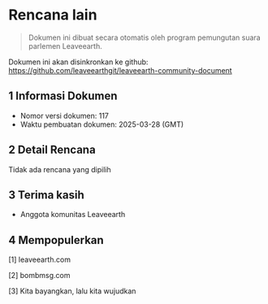 # Rencana lain

>Dokumen ini dibuat secara otomatis oleh program pemungutan suara parlemen Leaveearth.

Dokumen ini akan disinkronkan ke github: https://github.com/leaveearthgit/leaveearth-community-document

## 1 Informasi Dokumen

- Nomor versi dokumen: 117
- Waktu pembuatan dokumen: 2025-03-28 (GMT)

## 2 Detail Rencana

Tidak ada rencana yang dipilih

## 3 Terima kasih
* Anggota komunitas Leaveearth

## 4 Mempopulerkan
[1] leaveearth.com

[2] bombmsg.com

[3] Kita bayangkan, lalu kita wujudkan